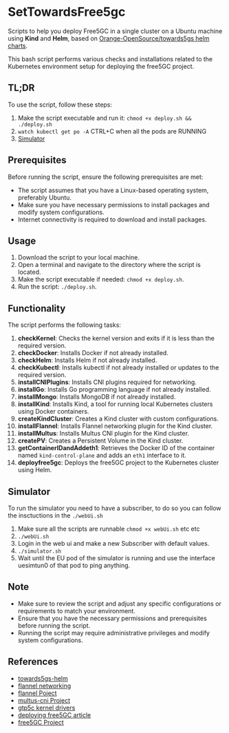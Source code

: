 # SetTowardsFree5gc
Scripts to help you deploy Free5GC in a single cluster on a Ubuntu machine using **Kind** and **Helm**, based on [Orange-OpenSource/towards5gs helm charts](https://github.com/Orange-OpenSource/towards5gs-helm/tree/main/charts).

This bash script performs various checks and installations related to the Kubernetes environment setup for deploying the free5GC project.

## TL;DR

To use the script, follow these steps:

1. Make the script executable and run it: `chmod +x deploy.sh && ./deploy.sh`
2. `watch kubectl get po -A` CTRL+C when all the pods are RUNNING
3. [Simulator](#Simulator)

## Prerequisites

Before running the script, ensure the following prerequisites are met:

- The script assumes that you have a Linux-based operating system, preferably Ubuntu.
- Make sure you have necessary permissions to install packages and modify system configurations.
- Internet connectivity is required to download and install packages.

## Usage

1. Download the script to your local machine.
2. Open a terminal and navigate to the directory where the script is located.
3. Make the script executable if needed: `chmod +x deploy.sh`.
4. Run the script: `./deploy.sh`.

## Functionality

The script performs the following tasks:

1. **checkKernel**: Checks the kernel version and exits if it is less than the required version.
2. **checkDocker**: Installs Docker if not already installed.
3. **checkHelm**: Installs Helm if not already installed.
4. **checkKubectl**: Installs kubectl if not already installed or updates to the required version.
5. **installCNIPlugins**: Installs CNI plugins required for networking.
6. **installGo**: Installs Go programming language if not already installed.
7. **installMongo**: Installs MongoDB if not already installed.
8. **installKind**: Installs Kind, a tool for running local Kubernetes clusters using Docker containers.
9. **createKindCluster**: Creates a Kind cluster with custom configurations.
10. **installFlannel**: Installs Flannel networking plugin for the Kind cluster.
11. **installMultus**: Installs Multus CNI plugin for the Kind cluster.
12. **createPV**: Creates a Persistent Volume in the Kind cluster.
13. **getContainerIDandAddeth1**: Retrieves the Docker ID of the container named `kind-control-plane` and adds an `eth1` interface to it.
14. **deployfree5gc**: Deploys the free5GC project to the Kubernetes cluster using Helm.

<a id="simulator"></a>
## Simulator
To run the simulator you need to have a subscriber, to do so you can follow the insctuctions in the `./webUi.sh`

1. Make sure all the scripts are runnable `chmod +x webUi.sh` etc etc
2. `./webUi.sh`
3. Login in the web ui and make a new Subscriber with default values.
4. `./simulator.sh`
5. Wait until the EU pod of the simulator is running and use the interface uesimtun0 of that pod to ping anything. 

## Note

- Make sure to review the script and adjust any specific configurations or requirements to match your environment.
- Ensure that you have the necessary permissions and prerequisites before running the script.
- Running the script may require administrative privileges and modify system configurations.

## References

- [towards5gs-helm](https://github.com/Orange-OpenSource/towards5gs-helm)
- [flannel networking](https://routemyip.com/posts/k8s/setup/flannel/#the-solution)
- [flannel Poject](https://github.com/flannel-io/flannel/)
- [multus-cni Project](https://github.com/k8snetworkplumbingwg/multus-cni)
- [gtp5c kernel drivers](https://github.com/free5gc/gtp5g)
- [deploying free5GC article](https://medium.com/rahasak/deploying-5g-core-network-with-free5gc-kubernets-and-helm-charts-29741cea3922)
- [free5GC Project](https://www.free5gc.org/)




